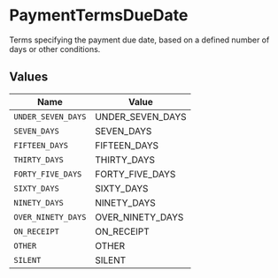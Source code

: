 # PaymentTermsDueDate

Terms specifying the payment due date, based on a defined number of days or other conditions.


## Values

| Name               | Value              |
| ------------------ | ------------------ |
| `UNDER_SEVEN_DAYS` | UNDER_SEVEN_DAYS   |
| `SEVEN_DAYS`       | SEVEN_DAYS         |
| `FIFTEEN_DAYS`     | FIFTEEN_DAYS       |
| `THIRTY_DAYS`      | THIRTY_DAYS        |
| `FORTY_FIVE_DAYS`  | FORTY_FIVE_DAYS    |
| `SIXTY_DAYS`       | SIXTY_DAYS         |
| `NINETY_DAYS`      | NINETY_DAYS        |
| `OVER_NINETY_DAYS` | OVER_NINETY_DAYS   |
| `ON_RECEIPT`       | ON_RECEIPT         |
| `OTHER`            | OTHER              |
| `SILENT`           | SILENT             |